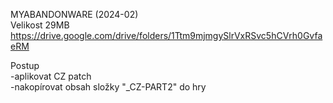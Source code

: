 MYABANDONWARE (2024-02)
<br/>
Velikost 29MB https://drive.google.com/drive/folders/1Ttm9mjmgySlrVxRSvc5hCVrh0GvfaeRM

Postup
<br/>
-aplikovat CZ patch
<br/>
-nakopírovat obsah složky "_CZ-PART2" do hry
